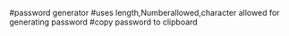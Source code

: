 #password generator
#uses length,Numberallowed,character allowed for generating password
#copy password to clipboard